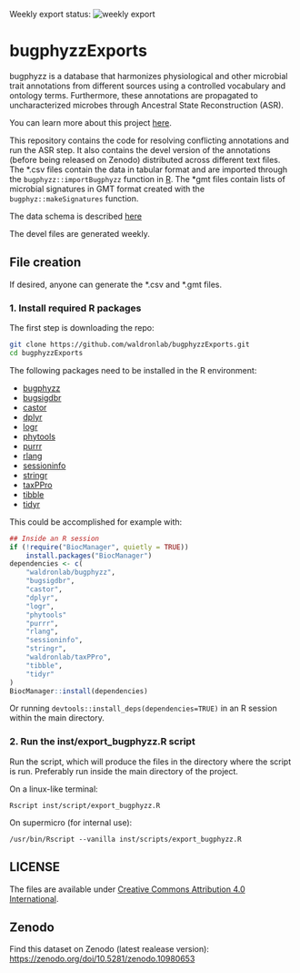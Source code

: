 Weekly export status: ![weekly export](https://github.com/waldronlab/bugphyzzExports/actions/workflows/export-bugphyzz.yml/badge.svg)

# bugphyzzExports

bugphyzz is a database that harmonizes physiological and other microbial
trait annotations from different sources using a controlled vocabulary and
ontology terms. Furthermore, these annotations are propagated to
uncharacterized microbes through Ancestral State Reconstruction (ASR).

You can learn more about this project [here](https://github.com/waldronlab/bugphyzz).

This repository contains the code for resolving conflicting annotations
and run the ASR step. It also contains the devel version of the annotations
(before being released on Zenodo) distributed across different text files.
The *.csv files contain the data in tabular format and are imported through
the `bugphyzz::importBugphyzz` function in [R](https://github.com/waldronlab/bugphyzz).
The *gmt files contain lists of microbial signatures in GMT format
created with the `bugphyz::makeSignatures` function.

The data schema is described [here](https://github.com/waldronlab/bugphyzz)

The devel files are generated weekly.

## File creation

If desired, anyone can generate the *.csv and *.gmt files.

### 1. Install required R packages

The first step is downloading the repo:

```bash
git clone https://github.com/waldronlab/bugphyzzExports.git
cd bugphyzzExports
```
The following packages need to be installed in the R environment:

* [bugphyzz](https://github.com/waldronlab/bugphyzz)
* [bugsigdbr](https://bioconductor.org/packages/release/bioc/html/bugsigdbr.html)
* [castor](https://cran.r-project.org/web/packages/castor/)
* [dplyr](https://cran.r-project.org/web/packages/dplyr)
* [logr](https://cran.r-project.org/web/packages/logr/)
* [phytools](https://cran.r-project.org/web/packages/phytools/)
* [purrr](https://cran.r-project.org/web/packages/purrr)
* [rlang](https://cran.r-project.org/web/packages/rlang)
* [sessioninfo](https://cran.r-project.org/web/packages/sessioninfo)
* [stringr](https://cran.r-project.org/web/packages/stringr)
* [taxPPro](https://github.com/waldronlab/taxPPro)
* [tibble](https://cran.r-project.org/web/packages/tibble/)
* [tidyr](https://cran.r-project.org/web/packages/tidyr/)

This could be accomplished for example with:

```r
## Inside an R session
if (!require("BiocManager", quietly = TRUE))
    install.packages("BiocManager")
dependencies <- c(
    "waldronlab/bugphyzz",
    "bugsigdbr",
    "castor",
    "dplyr",
    "logr",
    "phytools"
    "purrr",
    "rlang",
    "sessioninfo",
    "stringr",
    "waldronlab/taxPPro",
    "tibble",
    "tidyr"
)
BiocManager::install(dependencies)
```
Or running `devtools::install_deps(dependencies=TRUE)` in an R session within
the main directory.

### 2. Run the inst/export_bugphyzz.R script

Run the script, which will produce the files in the directory where the script
is run. Preferably run inside the main directory of the project.

On a linux-like terminal:

```
Rscript inst/script/export_bugphyzz.R
```

On supermicro (for internal use):

```
/usr/bin/Rscript --vanilla inst/scripts/export_bugphyzz.R
```

## LICENSE

The files are available under [Creative Commons Attribution 4.0 International](https://creativecommons.org/licenses/by/4.0/legalcode).

## Zenodo

Find this dataset on Zenodo (latest realease version): https://zenodo.org/doi/10.5281/zenodo.10980653 

